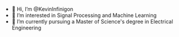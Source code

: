 - 👋 Hi, I’m @KevinInfinigon
- 👀 I’m interested in Signal Processing and Machine Learning
- 🌱 I’m currently pursuing a Master of Science's degree in Electrical Engineering

<!---
KevinInfinigon/KevinInfinigon is a ✨ special ✨ repository because its `README.md` (this file) appears on your GitHub profile.
You can click the Preview link to take a look at your changes.
--->
